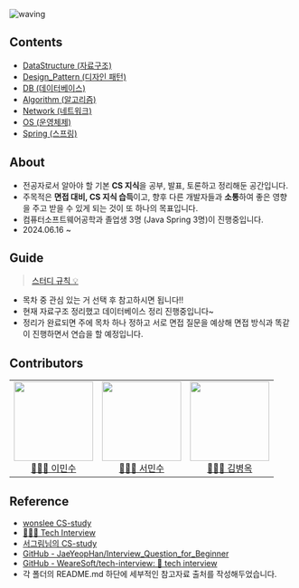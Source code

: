 ![waving](https://capsule-render.vercel.app/api?type=waving&height=150&text=CS-Study&fontAlign=20&fontAlignY=40&fontSize=60&color=50BCDF&fontColor=FFFFFF)

## Contents
- [DataStructure (자료구조)](https://github.com/99MinSu/CS-Study/tree/main/DataStructure)
- [Design_Pattern (디자인 패턴)](https://github.com/99MinSu/CS-Study/tree/main/Design_Pattern)
- [DB (데이터베이스)](https://github.com/99MinSu/CS-Study/tree/main/DB)
- [Algorithm (알고리즘)](https://github.com/99MinSu/CS-Study/tree/main/Algorithm)
- [Network (네트워크)](https://github.com/99MinSu/CS-Study/tree/main/Network)
- [OS (운영체제)](https://github.com/99MinSu/CS-Study/tree/main/OS)
- [Spring (스프링)](https://github.com/99MinSu/CS-Study/tree/main/Spring)




## About
- 전공자로서 알아야 할 기본 **CS 지식**을 공부, 발표, 토론하고 정리해둔 공간입니다.  
- 주목적은 **면접 대비, CS 지식 습득**이고, 향후 다른 개발자들과 **소통**하여 좋은 영향을 주고 받을 수 있게 되는 것이 또 하나의 목표입니다.
- 컴퓨터소프트웨어공학과 졸업생 3명 (Java Spring 3명)이 진행중입니다. 
- 2024.06.16 ~

## Guide

> [스터디 규칙 :bulb:](https://github.com/99MinSu/CS-Study/issues/14)    
- 목차 중 관심 있는 거 선택 후 참고하시면 됩니다!! 
- 현재 자료구조 정리했고 데이터베이스 정리 진행중입니다~
- 정리가 완료되면 주에 목차 하나 정하고 서로 면접 질문을 예상해 면접 방식과 똑같이 진행하면서 연습을 할 예정입니다.
## Contributors
<table>
    <tr>
      <td height="140px" align="center"> <a href="https://github.com/99MinSu"><img src="https://avatars.githubusercontent.com/u/89891084?v=4" width="140px" /><br/>👩🏻‍💻 이민수</a></td>
      <td height="140px" align="center"> <a href="https://github.com/Minsu17"><img src="https://avatars.githubusercontent.com/u/89891511?s=96&v=4" width="140px" /><br/>👩🏻‍💻 서민수</a></td>
      <td height="140px" align="center"> <a href="https://github.com/OkKim99"><img src="https://avatars.githubusercontent.com/u/89891488?s=400&v=4" width="140px" /><br/>👩🏻‍💻 김병옥</a></td>
    </tr>  
</table>

## Reference
- [wonslee CS-study](https://github.com/wonslee/CS-study)
- [👨🏻‍💻 Tech Interview](https://gyoogle.dev/blog/)  
- [서그림님의 CS-study](https://github.com/Seogeurim/CS-study)  
- [GitHub - JaeYeopHan/Interview_Question_for_Beginner](https://github.com/JaeYeopHan/Interview_Question_for_Beginner#part-1-%EC%A0%84%EC%82%B0-%EA%B8%B0%EC%B4%88)  
- [GitHub - WeareSoft/tech-interview: 🙍 tech interview](https://github.com/WeareSoft/tech-interview#1-data-structure)
- 각 폴더의 README.md 하단에 세부적인 참고자료 출처를 작성해두었습니다.

